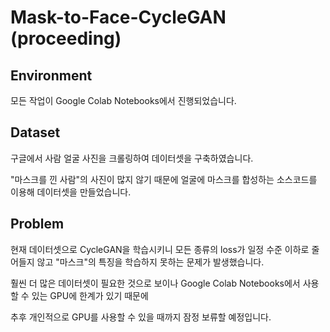 # Mask-to-Face-CycleGAN (proceeding)

## Environment
모든 작업이 Google Colab Notebooks에서 진행되었습니다.

## Dataset
구글에서 사람 얼굴 사진을 크롤링하여 데이터셋을 구축하였습니다. 

"마스크를 낀 사람"의 사진이 많지 않기 때문에 얼굴에 마스크를 합성하는 소스코드를 이용해 데이터셋을 만들었습니다.

## Problem
현재 데이터셋으로 CycleGAN을 학습시키니 모든 종류의 loss가 일정 수준 이하로 줄어들지 않고 "마스크"의 특징을 학습하지 못하는 문제가 발생했습니다.

훨씬 더 많은 데이터셋이 필요한 것으로 보이나 Google Colab Notebooks에서 사용할 수 있는 GPU에 한계가 있기 때문에

추후 개인적으로 GPU를 사용할 수 있을 때까지 잠정 보류할 예정입니다.
